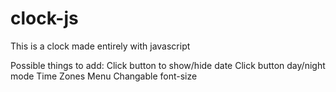 # clock-js

This is a clock made entirely with javascript

Possible things to add:
Click button to show/hide date
Click button day/night mode
Time Zones Menu
Changable font-size
